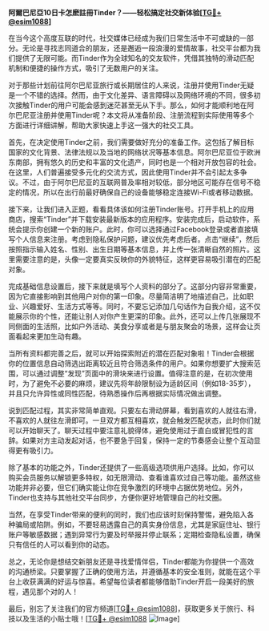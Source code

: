 **阿爾巴尼亞10日卡怎麽註冊Tinder？——轻松搞定社交新体验[[TG💪+ @esim1088](https://t.me/s/esim1088)]**

在当今这个高度互联的时代，社交媒体已经成为我们日常生活中不可或缺的一部分。无论是寻找志同道合的朋友，还是邂逅一段浪漫的爱情故事，社交平台都为我们提供了无限可能。而Tinder作为全球知名的交友软件，凭借其独特的滑动匹配机制和便捷的操作方式，吸引了无数用户的关注。

对于那些计划前往阿尔巴尼亚旅行或长期居住的人来说，注册并使用Tinder无疑是一个不错的选择。然而，由于文化差异、语言障碍以及网络环境的不同，很多初次接触Tinder的用户可能会感到迷茫甚至无从下手。那么，如何才能顺利地在阿尔巴尼亚注册并使用Tinder呢？本文将从准备阶段、注册流程到实际使用等多个方面进行详细讲解，帮助大家快速上手这一强大的社交工具。

首先，在决定使用Tinder之前，我们需要做好充分的准备工作。这包括了解目标国家的文化背景、法律法规以及当地的网络状况等基本信息。阿尔巴尼亚位于欧洲东南部，拥有悠久的历史和丰富的文化遗产，同时也是一个相对开放包容的社会。在这里，人们普遍接受多元化的交流方式，因此使用Tinder并不会引起太多争议。不过，由于阿尔巴尼亚的互联网普及率相对较低，部分地区可能存在信号不稳定的情况，所以在出行前最好确保自己的设备能够稳定连接Wi-Fi或者移动数据。

接下来，让我们进入正题，看看具体该如何注册Tinder账号。打开手机上的应用商店，搜索“Tinder”并下载安装最新版本的应用程序。安装完成后，启动软件，系统会提示你创建一个新的账户。此时，你可以选择通过Facebook登录或者直接填写个人信息来注册。考虑到隐私保护问题，建议优先考虑后者。点击“继续”，然后按照指示输入姓名、性别、出生日期等基本信息，并上传一张清晰自然的照片。这里需要注意的是，头像一定要真实反映你的外貌特征，这样更容易吸引潜在的匹配对象。

完成基础信息设置后，接下来就是填写个人资料的部分了。这部分内容非常重要，因为它直接影响到其他用户对你的第一印象。尽量简洁明了地描述自己，比如职业、兴趣爱好、生活方式等等。同时，不要忘记添加几句话作为自我介绍，这不仅能展示你的个性，还能让别人对你产生更深的印象。此外，还可以上传几张展现不同侧面的生活照，比如户外活动、美食分享或者是与朋友聚会的场景，这样会让页面看起来更加生动有趣。

当所有资料都完善之后，就可以开始探索附近的潜在匹配对象啦！Tinder会根据你的位置信息自动筛选出距离较近且符合筛选条件的用户。如果你想要扩大搜索范围，可以通过调整“发现”页面中的滑块来进行设置。值得注意的是，在初次使用时，为了避免不必要的麻烦，建议先将年龄限制设为适龄区间（例如18-35岁），并且只允许异性或同性匹配，待熟悉操作后再根据实际情况做出调整。

说到匹配过程，其实非常简单直观。只要左右滑动屏幕，看到喜欢的人就往右滑，不喜欢的人就往左滑即可。一旦双方都互相喜欢，就会触发匹配状态，此时你们就可以开始聊天了。聊天过程中要注意礼貌得体，避免使用过于直白或冒犯性的言辞。如果对方主动发起对话，也不要急于回复，保持一定的节奏感会让整个互动显得更有吸引力。

除了基本的功能之外，Tinder还提供了一些高级选项供用户选择。比如，你可以购买会员服务以解锁更多特权，如无限滑动、查看谁喜欢过自己等功能。虽然这些功能并非必要，但它们确实能让你在竞争激烈的环境中占据优势地位。另外，Tinder也支持与其他社交平台同步，方便你更好地管理自己的社交圈。

当然，在享受Tinder带来的便利的同时，我们也应该时刻保持警惕，避免陷入各种骗局或陷阱。例如，不要轻易透露自己的真实身份信息，尤其是家庭住址、银行账户等敏感数据；遇到异常行为要及时举报并停止联系；定期检查隐私设置，确保只有信任的人可以看到你的动态。

总之，无论你是想结交新朋友还是寻找爱情伴侣，Tinder都能为你提供一个高效的沟通桥梁。只要掌握了正确的使用方法，并遵循基本的安全准则，就能在这个平台上收获满满的好运与惊喜。希望每位读者都能够借助Tinder开启一段美好的旅程，遇见那个对的人！

最后，别忘了关注我们的官方频道[[TG💪+ @esim1088](https://t.me/s/esim1088)]，获取更多关于旅行、科技以及生活的小贴士哦！[[TG💪+ @esim1088](https://t.me/s/esim1088) ![Image](https://i.postimg.cc/4NQfJmqS/Snipaste-2025-05-13-00-14-12.png)]